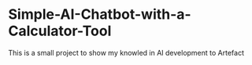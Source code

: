 # Simple-AI-Chatbot-with-a-Calculator-Tool
This is a small project to show my knowled in AI development to Artefact
